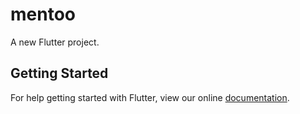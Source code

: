 # mentoo

A new Flutter project.

## Getting Started

For help getting started with Flutter, view our online
[documentation](https://flutter.io/).
